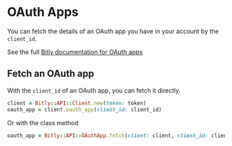 # OAuth Apps

You can fetch the details of an OAuth app you have in your account by the `client_id`.

See the full [Bitly documentation for OAuth apps](https://dev.bitly.com/v4/#operation/getOAuthApp)

## Fetch an OAuth app

With the `client_id` of an OAuth app, you can fetch it directly.

```ruby
client = Bitly::API::Client.new(token: token)
oauth_app = client.oauth_app(client_id: client_id)
```

Or with the class method

```ruby
oauth_app = Bitly::API::OAuthApp.fetch(client: client, client_id: client_id)
```